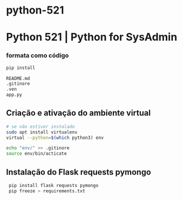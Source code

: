 # python-521
# Python 521 | Python for SysAdmin

### formata como código
```bash
pip install
```

```bash
README.md
.gitinore
.ven
app.py
```

## Criação e ativação do ambiente virtual
```bash
# se não estiver instalado
sudo apt install virtualenv
virtual --python=$(which python3) env

echo "env/" >> .gitinore
source env/bin/acticate

```

## Instalação do Flask  requests pymongo
```bash
 pip install flask requests pymongo
 pip freeze > requirements.txt
```

